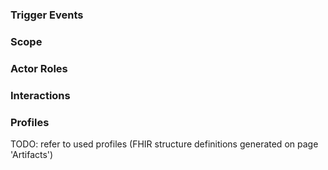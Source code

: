 ### Trigger Events

### Scope

### Actor Roles

### Interactions 

### Profiles
TODO: refer to used profiles (FHIR structure definitions generated on page 'Artifacts')


<!-- # Workflow
This IG supports the following processes:
1. Shared Care Workflow: an organization requests an activity from another organization. 
2. Shared Care Data Requests: an organization requests ehr data from another organization

## 1. Shared Care Workflow
### Functional description
Shared Care Workflow concerns the structures and transactions for care planning and collaboration between practitioners by cross-organizational ordering processes.

### Pattern
This IG specify a workflow pattern for the Shared Care Workflow. For general FHIR workflow concepts, see: https://hl7.org/fhir/R4/workflow.html. The base pattern that will be used is [FHIR Workflow Pattern H](https://hl7.org/fhir/R4/workflow-management.html#optionh). 

### Actors
There are a couple of actors in the Shared Care Workflow:
- Care Plan Contributor
- Care Plan Service
- Care Plan Definition Service

#### Care Plan Contributor
The first actor is the Care Plan Contributor. This actor interacts with both the Care Plan Service and the Care Plan Definition Service. This actor creates and updates the care plan and tasks/orders for other Care Plan Contributors. 

This actor aligns with actors Placer and Filler in [FHIR Workflow Pattern H](https://hl7.org/fhir/R4/workflow-management.html#optionh).

#### Care Plan Service
The second actor is the Care Plan Service. This actor manages patient specific Care Plans, Tasks and Care Teams. The Care Plan Service is also responsible for updating several elements in Care Plans and Care Teams that authorize new practitioners in the Care Teams.

This actor aligns with actor Broker in [FHIR Workflow Pattern H](https://hl7.org/fhir/R4/workflow-management.html#optionh).

#### Care Plan Definition Service
The third actor is the Care Plan Definition Service. This actor manages Plan Definitions and Activity Definitions that are used for order sets, protocols, clinical practice guidelines, etc.

## 2. Shared Care Data Requests
### Functional description
Shared Care Data Requests concern the structures and transactions for data requests to and from members involved in the careteam of a patient. The artifacts created in the Shared Care Workflow are used for localization and authorization.

### Pattern
to do
unsolicited pull?

### Actors
There are a couple of actors in Shared Care Data Requests:
- Data User
- Data Holder
- Care Plan Service

#### Data User
This is an actor that has a request concerning data held by another party, the data holder.

#### Data Holder
This is an actor that hosts the data that is requested by the data user.

#### Care Plan Service
This actor hosts Care Plans and Care Teams that act
- as index in the localization process performed by the Data User;
- as parameters in the authorization process performed by the Data Holder.

#### Access Policy Service
This actor hosts generic authorization policies that can be used as paramaters in the authorization process. E.g.:
- Condition - resource matrices
- ParticipantRole - Resource matrices




 -->

